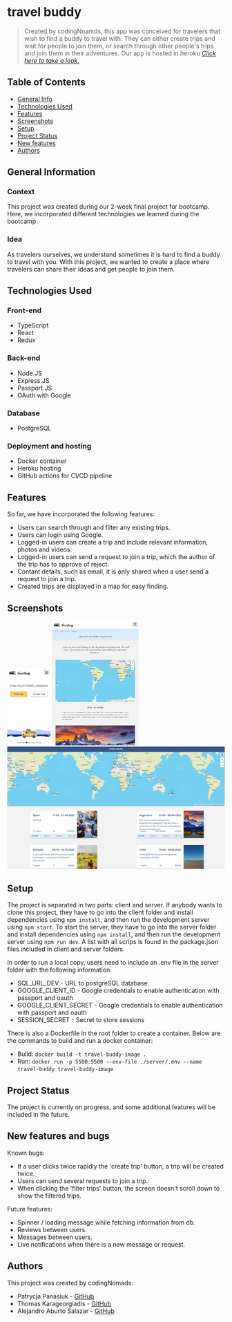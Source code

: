 # travel buddy
> Created by codingNoamds, this app was conceived for travelers that wish to find a buddy to travel with. They can either create trips and wait for people to join them, or search through other people's trips and join them in their adventures.
> Our app is hosted in heroku [_Click here to take a look._](https://travel-buddy-cn.herokuapp.com/)

## Table of Contents
* [General Info](#general-information)
* [Technologies Used](#technologies-used)
* [Features](#features)
* [Screenshots](#screenshots)
* [Setup](#setup)
* [Project Status](#project-status)
* [New features](#new-features)
* [Authors](#authors)


## General Information
### Context
This project was created during our 2-week final project for </Salt> bootcamp. Here, we incorporated different technologies we learned during the bootcamp.

### Idea
As travelers ourselves, we understand sometimes it is hard to find a buddy to travel with you. With this project, we wanted to create a place where travelers can share their ideas and get people to join them.

## Technologies Used
### Front-end
- TypeScript
- React
- Redux

### Back-end
- Node.JS
- Express.JS
- Passport.JS
- OAuth with Google

### Database
- PostgreSQL

### Deployment and hosting
- Docker container
- Heroku hosting
- GitHub actions for CI/CD pipeline


## Features
So far, we have incorporated the following features:
- Users can search through and filter any existing trips.
- Users can login using Google.
- Logged-in users can create a trip and include relevant information, photos and videos.
- Logged-in users can send a request to join a trip, which the author of the trip has to approve of reject.
- Contant details, such as email, it is only shared when a user send a request to join a trip.
- Created trips are displayed in a map for easy finding.


## Screenshots
<img src="./screenshots/iphone.png" width="100">
<img src="./screenshots/ipad.png" width="200">
<img src="./screenshots/laptop.png" width="600">


## Setup
The project is separated in two parts: client and server. If anybody wants to clone this project, they have to go into the client folder and install dependencies using `npm install`, and then run the development server using `npm start`. To start the server, they have to go into the server folder and install dependencies using `npm install`, and then run the development server using `npm run dev`. A list with all scrips is found in the package.json files included in client and server folders.

In order to run a local copy, users need to include an .env file in the server folder with the following information:
- SQL_URL_DEV - URL to postgreSQL database.
- GOOGLE_CLIENT_ID - Google credentials to enable authentication with passport and oauth
- GOOGLE_CLIENT_SECRET - Google credentials to enable authentication with passport and oauth
- SESSION_SECRET - Secret to store sessions

There is also a Dockerfile in the root folder to create a container. Below are the commands to build and run a docker container:
- Build: `docker build -t travel-buddy-image .`
- Run: `docker run -p 5500:5500 --env-file ./server/.env --name travel-buddy travel-buddy-image`


## Project Status
The project is currently on progress, and some additional features will be included in the future.


## New features and bugs
Known bugs:
- If a user clicks twice rapidly the 'create trip' button, a trip will be created twice.
- Users can send several requests to join a trip.
- When clicking the 'filter trips' button, the screen doesn't scroll down to show the filtered trips.

Future features:
- Spinner / loading message while fetching information from db.
- Reviews between users.
- Messages between users.
- Live notifications when there is a new message or request.


## Authors
This project was created by codingNomads:
- Patrycja Panasiuk - [GitHub](https://github.com/qatta93)
- Thomas Karageorgiadis - [GitHub](https://github.com/Thoma-K)
- Alejandro Aburto Salazar - [GitHub](https://github.com/aburto22)
